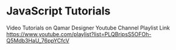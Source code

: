 # JavaScript Tutorials
Video Tutorials on Qamar Designer Youtube Channel
Playlist Link
https://www.youtube.com/playlist?list=PLQBripsS5OFOh-Q5Mdb3HaU_76ppYCfcV
